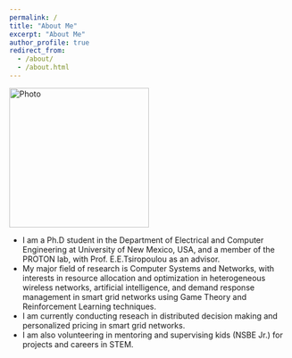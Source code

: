 ```yaml
---
permalink: /
title: "About Me"
excerpt: "About Me"
author_profile: true
redirect_from: 
  - /about/
  - /about.html
---
```

<img src="https://sangoleyefisayo.github.io/images/qwdqd.png" alt="Photo" style="width: 250px;">

  - I am a Ph.D student in the Department of Electrical and Computer Engineering at University of New Mexico, USA, and a member of the PROTON lab, with Prof. E.E.Tsiropoulou as an advisor.
  - My major field of research is Computer Systems and Networks, with interests in resource allocation and optimization in heterogeneous wireless networks, artificial intelligence, and demand response management in smart grid networks using Game Theory and Reinforcement Learning techniques.
  - I am currently conducting reseach in distributed decision making and personalized pricing in smart grid networks.
  - I am also volunteering in mentoring and supervising kids (NSBE Jr.) for projects and careers in STEM.
